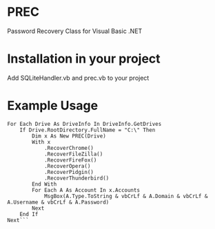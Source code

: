 # PREC
Password Recovery Class for Visual Basic .NET
# Installation in your project
Add SQLiteHandler.vb and prec.vb to your project
# Example Usage
```vb.net
For Each Drive As DriveInfo In DriveInfo.GetDrives
	If Drive.RootDirectory.FullName = "C:\" Then
		Dim x As New PREC(Drive)
		With x
			.RecoverChrome()
			.RecoverFileZilla()
			.RecoverFireFox()
			.RecoverOpera()
			.RecoverPidgin()
			.RecoverThunderbird()
		End With
		For Each A As Account In x.Accounts
			MsgBox(A.Type.ToString & vbCrLf & A.Domain & vbCrLf & A.Username & vbCrLf & A.Password)
		Next
	End If
Next```
